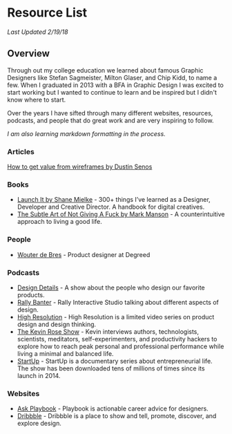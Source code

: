 # Resource List
*Last Updated 2/19/18*


## Overview
Through out my college education we learned about famous Graphic Designers like Stefan Sagmeister, Milton Glaser, and Chip Kidd, to name a few. When I graduated in 2013 with a BFA in Graphic Design I was excited to start working but I wanted to continue to learn and be inspired but I didn't know where to start.

Over the years I have sifted through many different websites, resources, podcasts, and people that do great work and are very inspiring to follow.

*I am also learning markdown formatting in the process.*


### Articles
[How to get value from wireframes by Dustin Senos](https://medium.com/@dustin/how-to-get-value-from-wireframes-f40c2cf27960)


### Books
- [Launch It by Shane Mielke](https://shanemielke.myshopify.com/products/launch-it-ebook) - 300+ things I’ve learned as a Designer, Developer and Creative Director. A handbook for digital creatives.
- [The Subtle Art of Not Giving A Fuck by Mark Manson](https://markmanson.net/books/subtle-art) - A counterintuitive approach to living a good life.


### People
- [Wouter de Bres](http://wouterdebr.es/) - Product designer at Degreed


### Podcasts
- [Design Details](https://spec.fm/podcasts/design-details) - A show about the people who design our favorite products.
- [Rally Banter](https://medium.com/rally-interactive/introducing-rally-banter-e427f552a294) - Rally Interactive Studio talking about different aspects of design. 
- [High Resolution](https://www.highresolution.design/) - High Resolution is a limited video series on product design and design thinking.
- [The Kevin Rose Show](https://www.kevinrose.com/) - Kevin interviews authors, technologists, scientists, meditators, self-experimenters, and productivity hackers to explore how to reach peak personal and professional performance while living a minimal and balanced life.
- [StartUp](https://www.gimletmedia.com/startup/) - StartUp is a documentary series about entrepreneurial life. The show has been downloaded tens of millions of times since its launch in 2014. 

### Websites
- [Ask Playbook](https://askplaybook.com/) - Playbook is actionable career advice for designers.
- [Dribbble](https://dribbble.com/) - Dribbble is a place to show and tell, promote, discover, and explore design.


